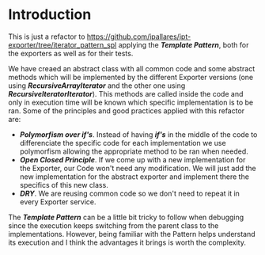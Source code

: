 # Introduction
This is just a refactor to https://github.com/ipallares/ipt-exporter/tree/iterator_pattern_spl applying the ***Template Pattern***, both for the exporters as well as for their tests.

We have creaed an abstract class with all common code and some abstract methods which will be implemented by the different Exporter versions (one using ***RecursiveArrayIterator*** and the other one using ***RecursiveIteratorIterator***). This methods are called inside the code and only in execution time will be known which specific implementation is to be ran. Some of the principles and good practices applied with this refactor are:
* ***Polymorfism over if's***. Instead of having ***if's*** in the middle of the code to differenciate the specific code for each implementation we use polymorfism allowing the appropriate method to be ran when needed.
* ***Open Closed Principle***. If we come up with a new implementation for the Exporter, our Code won't need any modification. We will just add the new implementation for the abstract exporter and implement there the specifics of this new class.
* ***DRY***. We are reusing common code so we don't need to repeat it in every Exporter service.

The ***Template Pattern*** can be a little bit tricky to follow when debugging since the execution keeps switching from the parent class to the implementations. However, being familiar with the Pattern helps understand its execution and I think the advantages it brings is worth the complexity.
